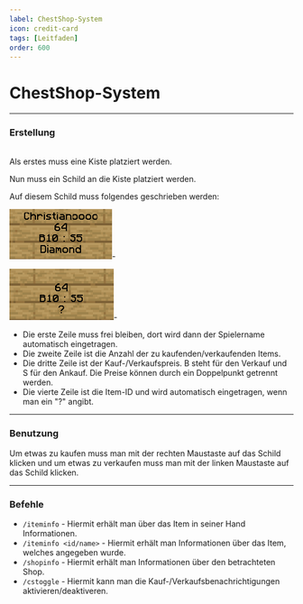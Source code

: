 ```yaml
---
label: ChestShop-System
icon: credit-card
tags: [Leitfaden]
order: 600
---
```


# ChestShop-System

---

### Erstellung

<br>Als erstes muss eine Kiste platziert werden.<br>

Nun muss ein Schild an die Kiste platziert werden.

Auf diesem Schild muss folgendes geschrieben werden:

![Ergebnis](/images/guides/chestshop/chestshop-result.png)-

![Aufbau](/images/guides/chestshop/chestshop-creation.png)-

- Die erste Zeile muss frei bleiben, dort wird dann der Spielername automatisch eingetragen.
- Die zweite Zeile ist die Anzahl der zu kaufenden/verkaufenden Items.
- Die dritte Zeile ist der Kauf-/Verkaufspreis. B steht für den Verkauf und S für den Ankauf. Die Preise können durch ein Doppelpunkt getrennt werden.
- Die vierte Zeile ist die Item-ID und wird automatisch eingetragen, wenn man ein "?" angibt.

---

### Benutzung

Um etwas zu kaufen muss man mit der rechten Maustaste auf das Schild klicken und um etwas zu verkaufen muss man mit der linken Maustaste auf das Schild klicken.

---

### Befehle

- `/iteminfo` - Hiermit erhält man über das Item in seiner Hand Informationen.
- `/iteminfo <id/name>` - Hiermit erhält man Informationen über das Item, welches angegeben wurde.
- `/shopinfo` - Hiermit erhält man Informationen über den betrachteten Shop.
- `/cstoggle` - Hiermit kann man die Kauf-/Verkaufsbenachrichtigungen aktivieren/deaktiveren.
